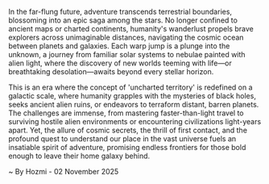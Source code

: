 
In the far-flung future, adventure transcends terrestrial boundaries, blossoming into an epic saga among the stars. No longer confined to ancient maps or charted continents, humanity's wanderlust propels brave explorers across unimaginable distances, navigating the cosmic ocean between planets and galaxies. Each warp jump is a plunge into the unknown, a journey from familiar solar systems to nebulae painted with alien light, where the discovery of new worlds teeming with life—or breathtaking desolation—awaits beyond every stellar horizon.

This is an era where the concept of 'uncharted territory' is redefined on a galactic scale, where humanity grapples with the mysteries of black holes, seeks ancient alien ruins, or endeavors to terraform distant, barren planets. The challenges are immense, from mastering faster-than-light travel to surviving hostile alien environments or encountering civilizations light-years apart. Yet, the allure of cosmic secrets, the thrill of first contact, and the profound quest to understand our place in the vast universe fuels an insatiable spirit of adventure, promising endless frontiers for those bold enough to leave their home galaxy behind.

~ By Hozmi - 02 November 2025
